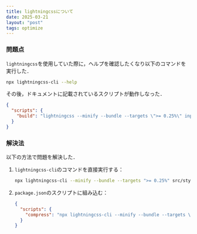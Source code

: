 ```yaml
---
title: lightningcssについて
date: 2025-03-21
layout: "post"
tags: optimize
---
```


### 問題点

`lightningcss`を使用していた際に，ヘルプを確認したくなり以下のコマンドを実行した．

```bash
npx lightningcss-cli --help
```

その後，ドキュメントに記載されているスクリプトが動作しなった．

```json
{
  "scripts": {
    "build": "lightningcss --minify --bundle --targets \">= 0.25%\" input.css -o output.css"
  }
}
```

### 解決法

以下の方法で問題を解決した．

1. `lightningcss-cli`のコマンドを直接実行する：

   ```bash
   npx lightningcss-cli --minify --bundle --targets ">= 0.25%" src/style.css -o src/style.min.css
   ```

2. `package.json`のスクリプトに組み込む：
   ```json
   {
     "scripts": {
       "compress": "npx lightningcss-cli --minify --bundle --targets \">= 0.25%, not dead\" src/style.css -o src/style.min.css"
     }
   }
   ```
